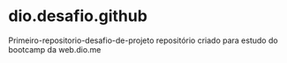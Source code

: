 # dio.desafio.github
Primeiro-repositorio-desafio-de-projeto
repositório criado para estudo do bootcamp da 
web.dio.me
